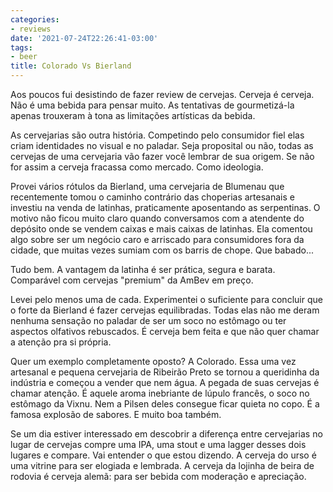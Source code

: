 ```yaml
---
categories:
- reviews
date: '2021-07-24T22:26:41-03:00'
tags:
- beer
title: Colorado Vs Bierland
---
```


Aos poucos fui desistindo de fazer review de cervejas. Cerveja é cerveja. Não é uma bebida para pensar muito. As tentativas de gourmetizá-la apenas trouxeram à tona as limitações artísticas da bebida.

As cervejarias são outra história. Competindo pelo consumidor fiel elas criam identidades no visual e no paladar. Seja proposital ou não, todas as cervejas de uma cervejaria vão fazer você lembrar de sua origem. Se não for assim a cerveja fracassa como mercado. Como ideologia.

Provei vários rótulos da Bierland, uma cervejaria de Blumenau que recentemente tomou o caminho contrário das choperias artesanais e investiu na venda de latinhas, praticamente aposentando as serpentinas. O motivo não ficou muito claro quando conversamos com a atendente do depósito onde se vendem caixas e mais caixas de latinhas. Ela comentou algo sobre ser um negócio caro e arriscado para consumidores fora da cidade, que muitas vezes sumiam com os barris de chope. Que babado...

Tudo bem. A vantagem da latinha é ser prática, segura e barata. Comparável com cervejas "premium" da AmBev em preço.

Levei pelo menos uma de cada. Experimentei o suficiente para concluir que o forte da Bierland é fazer cervejas equilibradas. Todas elas não me deram nenhuma sensação no paladar de ser um soco no estômago ou ter aspectos olfativos rebuscados. É cerveja bem feita e que não quer chamar a atenção pra si própria.

Quer um exemplo completamente oposto? A Colorado. Essa uma vez artesanal e pequena cervejaria de Ribeirão Preto se tornou a queridinha da indústria e começou a vender que nem água. A pegada de suas cervejas é chamar atenção. É aquele aroma inebriante de lúpulo francês, o soco no estômago da Vixnu. Nem a Pilsen deles consegue ficar quieta no copo. É a famosa explosão de sabores. E muito boa também.

Se um dia estiver interessado em descobrir a diferença entre cervejarias no lugar de cervejas compre uma IPA, uma stout e uma lagger desses dois lugares e compare. Vai entender o que estou dizendo. A cerveja do urso é uma vitrine para ser elogiada e lembrada. A cerveja da lojinha de beira de rodovia é cerveja alemã: para ser bebida com moderação e apreciação.